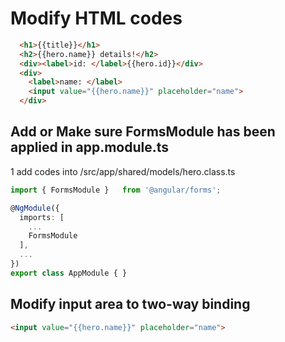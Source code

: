 # Modify HTML codes
```html
  <h1>{{title}}</h1>
  <h2>{{hero.name}} details!</h2>
  <div><label>id: </label>{{hero.id}}</div>
  <div>
    <label>name: </label>
    <input value="{{hero.name}}" placeholder="name">
  </div>
```

## Add or Make sure FormsModule has been applied in app.module.ts 
1 add codes into /src/app/shared/models/hero.class.ts 
```typescript
import { FormsModule }   from '@angular/forms';

@NgModule({
  imports: [
    ...
    FormsModule
  ],
  ...
})
export class AppModule { }
```
## Modify input area to two-way binding
```html
<input value="{{hero.name}}" placeholder="name">
```